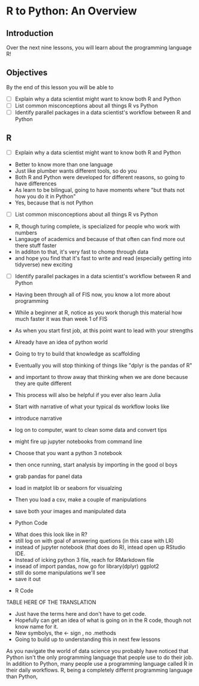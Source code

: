 # R to Python: An Overview  

## Introduction 

Over the next nine lessons, you will learn about the programming language R!

## Objectives

By the end of this lesson you will be able to 

* [ ] Explain why a data scientist might want to know both R and Python 
* [ ] List common misconceptions about all things R vs Python
* [ ] Identify parallel packages in a data scientist's workflow between R and Python

## R 


* [ ] Explain why a data scientist might want to know both R and Python 
- Better to know more than one language
- Just like plumber wants different tools, so do you
- Both R and Python were developed for different reasons, so going to have differences
- As learn to be bilingual, going to have moments where "but thats not how you do it in Python"
- Yes, because that is not Python 

* [ ] List common misconceptions about all things R vs Python
- R, though turing complete, is specialized for people who work with numbers
- Langauge of academics and because of that often can find more out there stuff faster
- In additon to that, it's very fast to chomp through data
- and hope you find that it's fast to write and read (especially getting into tidyverse) new exciting

* [ ] Identify parallel packages in a data scientist's workflow between R and Python
- Having been through all of FIS now, you know a lot more about programming
- While a beginner at R, notice as you work thorugh this material how much faster it was than week 1 of FIS
- As when you start first job, at this point want to lead with your strengths
- Already have an idea of python world
- Going to try to build that knowledge as scaffolding
- Eventually you will stop thinking of things like "dplyr is the pandas of R"
- and important to throw away that thinking when we are done because they are quite different
- This process will also be helpful if you ever also learn Julia 

- Start with narrative of what your typical ds workflow looks like
- introduce narrative 
- log on to computer, want to clean some data and convert tips 
- might fire up jupyter notebooks from command line
- Choose that you want a python 3 notebook 
- then once running, start analysis by importing in the good ol boys
- grab pandas for panel data
- load in matplot lib or seaborn for visualzing 
- Then you load a csv, make a couple of manipulations
- save both your images and manipulated data

* Python Code 

- What does this look like in R?
- still log on with goal of answering quetions (in this case with LR) 
- instead of jupyter notebook (that does do R), intead open up RStudio IDE.
- Instead of icking python 3 file, reach for RMarkdown file
- insead of import pandas, now go for library(dplyr) ggplot2 
- still do some manipulations we'll see
- save it out 

* R Code 

TABLE HERE OF THE TRANSLATION 

- Just have the terms here and don't have to get code.
- Hopefully can get an idea of what is going on in the R code, though not know name for it.
- New symbolys, the <- sign , no .methods
- Going to build up to understanding this in next few lessons 



As you navigate the world of data science you probably have noticed that Python isn't the only programming language that people use to do their job.
In addition to Python, many people use a programming language called R in their daily workflows.
R, being a completely differnt programming language than Python,
